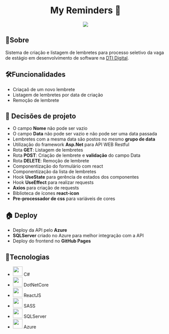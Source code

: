 <h1 align="center">
  My Reminders 🚀
</h1>
<div align="center">
  <img src="https://github.com/RaphaelOliveir/my-reminders/assets/75098561/087276ef-0719-4db6-87e0-ee5953f97a7f" />
</div>


## 📜Sobre
Sistema de criação e listagem de lembretes para processo seletivo da vaga de estágio em desenvolvimento de software na [DTI Digital](https://www.dtidigital.com.br/).

## 🛠Funcionalidades
- Criaçaõ de um novo lembrete
- Listagem de lembretes por data de criação
- Remoção de lembrete

## 🚨 Decisões de projeto
- O campo **Nome** não pode ser vazio
- O campo **Data** não pode ser vazio e não pode ser uma data passada
- Lembretes com a mesma data são postos no mesmo **grupo de data**
- Utilização do framework **Asp.Net** para API WEB Restful
- Rota **GET**: Listagem de lembretes
- Rota **POST**: Criação de lembrete e **validação** do campo Data
- Rota **DELETE**: Remoção de lembrete
- Componentização do formulário com react
- Componentização da lista de lembretes
- Hook **UseState** para gerência de estados dos componentes
- Hook **UseEffect** para realizar requests
- **Axios** para criação de requests
- Biblioteca de ícones **react-icon**
- **Pre-processador de css** para variáveis de cores

## 🏠 Deploy
- Deploy da API pelo **Azure**
- **SQLServer** criado no Azure para melhor integração com a API
- Deploy do frontend no **GitHub Pages**

## 🤖Tecnologias
- <img src="https://cdn.jsdelivr.net/gh/devicons/devicon@latest/icons/csharp/csharp-original.svg" width="30" height="30"/> C#
- <img src="https://cdn.jsdelivr.net/gh/devicons/devicon@latest/icons/dotnetcore/dotnetcore-original.svg" width="30" height="30"/> DotNetCore
- <img src="https://cdn.jsdelivr.net/gh/devicons/devicon@latest/icons/react/react-original.svg" width="30" height="30"/> ReactJS
- <img src="https://cdn.jsdelivr.net/gh/devicons/devicon@latest/icons/sass/sass-original.svg" width="30" height="30"/> SASS
- <img src="https://cdn.jsdelivr.net/gh/devicons/devicon@latest/icons/azuresqldatabase/azuresqldatabase-original.svg" width="30" height="30"/> SQLServer
- <img src="https://cdn.jsdelivr.net/gh/devicons/devicon@latest/icons/azure/azure-original.svg" width="30" height="30"/> Azure
